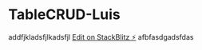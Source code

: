 # TableCRUD-Luis

addfjkladsfjlkadsfjl
[Edit on StackBlitz ⚡️](https://stackblitz.com/edit/primeng-tablecrud-demo-pdlme9)
afbfasdgadsfdas
